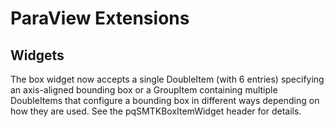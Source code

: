 # ParaView Extensions

## Widgets

The box widget now accepts a single DoubleItem (with 6 entries)
specifying an axis-aligned bounding box or a GroupItem
containing multiple DoubleItems that configure a bounding box
in different ways depending on how they are used.
See the pqSMTKBoxItemWidget header for details.

